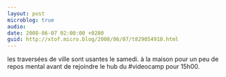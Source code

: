 ```yaml
---
layout: post
microblog: true
audio: 
date: 2008-06-07 02:00:00 +0200
guid: http://xtof.micro.blog/2008/06/07/t829054910.html
---
```

les traversées de ville sont usantes le samedi. à la maison pour un peu de repos mental avant de rejoindre le hub du #videocamp pour 15h00.
